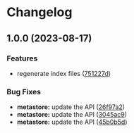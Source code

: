 # Changelog

## 1.0.0 (2023-08-17)


### Features

* regenerate index files ([751227d](https://github.com/googleapis/google-api-nodejs-client/commit/751227d3926c946b5db5edb58f0086e074a61169))


### Bug Fixes

* **metastore:** update the API ([26f97a2](https://github.com/googleapis/google-api-nodejs-client/commit/26f97a259edb0a04efd068f29e0d7f561ad84560))
* **metastore:** update the API ([3045ac9](https://github.com/googleapis/google-api-nodejs-client/commit/3045ac90773e2e4bdafeeb420be349be1ffbba16))
* **metastore:** update the API ([45b0b5d](https://github.com/googleapis/google-api-nodejs-client/commit/45b0b5d84fc7e58f78f240b86dc22e443c63d514))

